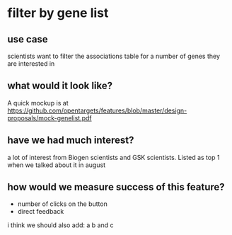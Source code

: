 # filter by gene list
## use case
scientists want to filter the associations table for a number of genes they are interested in

## what would it look like?

A quick mockup is at https://github.com/opentargets/features/blob/master/design-proposals/mock-genelist.pdf

## have we had much interest?

a lot of interest from Biogen scientists and GSK scientists. Listed as top 1 when we talked about it in august

## how would we measure success of this feature?

- number of clicks on the button
- direct feedback


i think we should also add: a b and c
